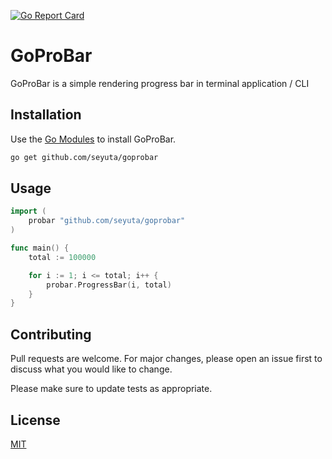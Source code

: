 [![Go Report Card](https://goreportcard.com/badge/github.com/seyuta/goprobar)](https://goreportcard.com/report/github.com/seyuta/goprobar)
# GoProBar

GoProBar is a simple rendering progress bar in terminal application / CLI

## Installation

Use the [Go Modules](https://go.dev/ref/mod) to install GoProBar.

```bash
go get github.com/seyuta/goprobar
```

## Usage

```go
import (
	probar "github.com/seyuta/goprobar"
)

func main() {
	total := 100000

	for i := 1; i <= total; i++ {
		probar.ProgressBar(i, total)
	}
}
```

## Contributing
Pull requests are welcome. For major changes, please open an issue first to discuss what you would like to change.

Please make sure to update tests as appropriate.

## License
[MIT](https://choosealicense.com/licenses/mit/)
